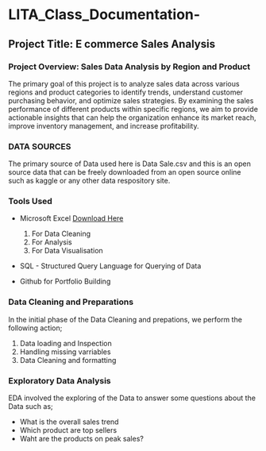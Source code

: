 # LITA_Class_Documentation-

## Project Title: E commerce Sales Analysis

### Project Overview: Sales Data Analysis by Region and Product
The primary goal of this project is to analyze sales data across various regions and product categories to identify trends, understand customer purchasing behavior, and optimize sales strategies. By examining the sales performance of different products within specific regions, we aim to provide actionable insights that can help the organization enhance its market reach, improve inventory management, and increase profitability.

### DATA SOURCES
The primary source of Data used here is Data Sale.csv and this is an open source data that can be freely downloaded from an open source online such as kaggle or any other data respository site.

### Tools Used
- Microsoft Excel [Download Here](https://www.microsoft.com)
  1. For Data Cleaning
  2. For Analysis
  3. For Data Visualisation
     
- SQL - Structured Query Language for Querying of Data
- Github for Portfolio Building

### Data Cleaning and Preparations
In the initial phase of the Data Cleaning and prepations, we perform the following action;
1. Data loading and Inspection
2. Handling missing varriables
3. Data Cleaning and formatting

### Exploratory Data Analysis
EDA involved the exploring of the Data to answer some questions about the Data such as;
- What is the overall sales trend
- Which product are top sellers
- Waht are the products on peak sales?
  
